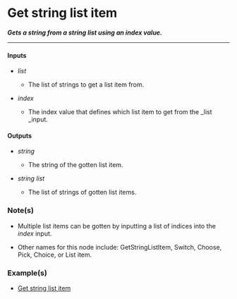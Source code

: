 # Get string list item

**_Gets a string from a string list using an index value._**

---


#### Inputs

* _list_

  * The list of strings to get a list item from.

* _index_

  * The index value that defines which list item to get from the _list _input.


#### Outputs

* _string_

  * The string of the gotten list item.

* _string list_

  * The list of strings of gotten list items.


### Note(s)

* Multiple list items can be gotten by inputting a list of indices into the _index_ input.

* Other names for this node include: GetStringListItem, Switch, Choose, Pick, Choice, or List item.


### Example(s)

* <a href="https://creator.trimble.com/graph?assetURI=whp:1253d53e-7fb0-466b-bda8-324d2f4cb728&version=latest" target="_blank">Get string list item</a>
